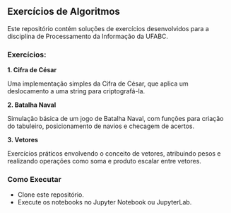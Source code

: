 ## Exercícios de Algoritmos

Este repositório contém soluções de exercícios desenvolvidos para a disciplina de Processamento da Informação da UFABC.

### Exercícios:

**1. Cifra de César**

Uma implementação simples da Cifra de César, que aplica um deslocamento a uma string para criptografá-la.

**2. Batalha Naval**

Simulação básica de um jogo de Batalha Naval, com funções para criação do tabuleiro, posicionamento de navios e checagem de acertos.

**3. Vetores**

Exercícios práticos envolvendo o conceito de vetores, atribuindo pesos e realizando operações como soma e produto escalar entre vetores.

### Como Executar

  - Clone este repositório.
  - Execute os notebooks no Jupyter Notebook ou JupyterLab.
